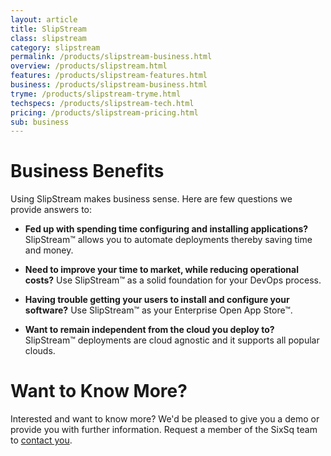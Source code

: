 ```yaml
---
layout: article
title: SlipStream
class: slipstream
category: slipstream
permalink: /products/slipstream-business.html
overview: /products/slipstream.html
features: /products/slipstream-features.html
business: /products/slipstream-business.html
tryme: /products/slipstream-tryme.html
techspecs: /products/slipstream-tech.html
pricing: /products/slipstream-pricing.html
sub: business
---
```


Business Benefits
=================

Using SlipStream makes business sense. Here are few questions we provide answers to:

* **Fed up with spending time configuring and installing applications?** SlipStream™ allows you to automate deployments thereby saving time and money.

* **Need to improve your time to market, while reducing operational costs?** Use SlipStream™ as a solid foundation for your DevOps process.

* **Having trouble getting your users to install and configure your software?** Use SlipStream™ as your Enterprise Open App Store™.

* **Want to remain independent from the cloud you deploy to?** SlipStream™ deployments are cloud agnostic and it supports all popular clouds.

Want to Know More?
====

Interested and want to know more? We'd be pleased to give you a demo or provide you with further information. Request a member of the SixSq team to [contact you](mailto:support@sixsq.com).
